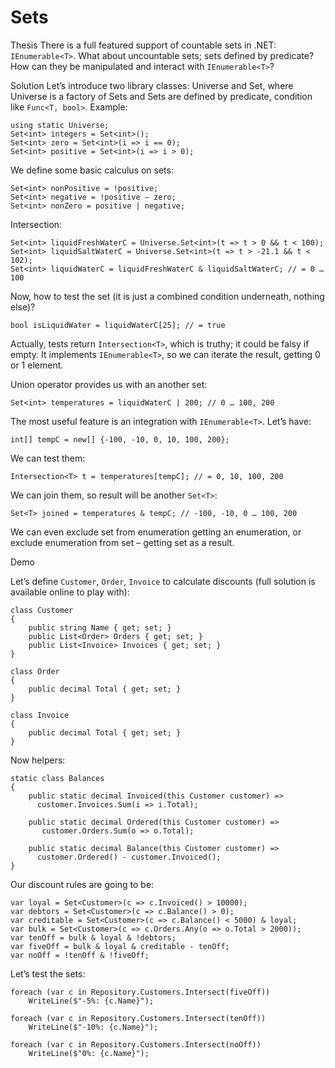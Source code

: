 # Sets

Thesis
There is a full featured support of countable sets in .NET: `IEnumerable<T>`. What about uncountable sets; sets defined by predicate? How can they be manipulated and interact with `IEnumerable<T>`?

Solution
Let’s introduce two library classes: Universe and Set, where Universe is a factory of Sets and Sets are defined by predicate, condition like `Func<T, bool>`. Example:

    using static Universe; 
    Set<int> integers = Set<int>(); 
    Set<int> zero = Set<int>(i => i == 0); 
    Set<int> positive = Set<int>(i => i > 0);

We define some basic calculus on sets:

    Set<int> nonPositive = !positive;
    Set<int> negative = !positive – zero;
    Set<int> nonZero = positive | negative;

Intersection:

    Set<int> liquidFreshWaterC = Universe.Set<int>(t => t > 0 && t < 100);
    Set<int> liquidSaltWaterC = Universe.Set<int>(t => t > -21.1 && t < 102);
    Set<int> liquidWaterC = liquidFreshWaterC & liquidSaltWaterC; // = 0 … 100

Now, how to test the set (it is just a combined condition underneath, nothing else)? 

    bool isLiquidWater = liquidWaterC[25]; // = true

Actually, tests return `Intersection<T>`, which is truthy; it could be falsy if empty. It implements `IEnumerable<T>`, so we can iterate the result, getting 0 or 1 element.

Union operator provides us with an another set:

    Set<int> temperatures = liquidWaterC | 200; // 0 … 100, 200

The most useful feature is an integration with `IEnumerable<T>`. Let’s have:

    int[] tempC = new[] {-100, -10, 0, 10, 100, 200};

We can test them:

    Intersection<T> t = temperatures[tempC]; // = 0, 10, 100, 200

We can join them, so result will be another `Set<T>`:

    Set<T> joined = temperatures & tempC; // -100, -10, 0 … 100, 200

We can even exclude set from enumeration getting an enumeration, or exclude enumeration from set – getting set as a result.

Demo
 

Let’s define `Customer`, `Order`, `Invoice` to calculate discounts (full solution is available online to play with):

    class Customer
    {
        public string Name { get; set; }
        public List<Order> Orders { get; set; }
        public List<Invoice> Invoices { get; set; }
    }

    class Order
    {
        public decimal Total { get; set; }
    }

    class Invoice
    {
        public decimal Total { get; set; }
    } 

Now helpers:

    static class Balances
    {
        public static decimal Invoiced(this Customer customer) =>
          customer.Invoices.Sum(i => i.Total);

        public static decimal Ordered(this Customer customer) =>
           customer.Orders.Sum(o => o.Total);

        public static decimal Balance(this Customer customer) =>
          customer.Ordered() - customer.Invoiced();
    }

Our discount rules are going to be:

    var loyal = Set<Customer>(с => с.Invoiced() > 10000);
    var debtors = Set<Customer>(c => c.Balance() > 0);
    var creditable = Set<Customer>(c => c.Balance() < 5000) & loyal;
    var bulk = Set<Customer>(c => c.Orders.Any(o => o.Total > 2000));
    var tenOff = bulk & loyal & !debtors;
    var fiveOff = bulk & loyal & creditable - tenOff;
    var noOff = !tenOff & !fiveOff;

Let’s test the sets:

    foreach (var c in Repository.Customers.Intersect(fiveOff))
        WriteLine($"-5%: {c.Name}");

    foreach (var c in Repository.Customers.Intersect(tenOff))
        WriteLine($"-10%: {c.Name}");

    foreach (var c in Repository.Customers.Intersect(noOff))
        WriteLine($"0%: {c.Name}");
